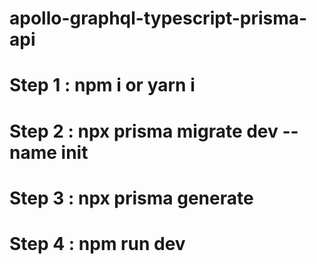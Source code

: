 # apollo-graphql-typescript-prisma-api

# Step 1 : npm i or yarn i
# Step 2 : npx prisma migrate dev --name init
# Step 3 : npx prisma generate
# Step 4 : npm run dev
